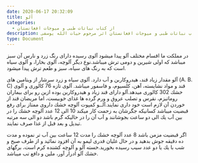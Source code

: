 ```yaml
---
date: 2020-06-17 20:32:09
title: آلو
categories:
  - از کتاب نباتات طبی و میوجات افغانستان
description: معرفی بادیان از کتاب نباتات طبی و میوجات افغانستان اثر مرحوم حیات الله یوسفی
type: Document
---
```


در مملكت ما اقسام مختلف آلو پيدا ميشود آلوی رسيده دارای رنگ زرد و نارس آن سبز ميباشد كه اولی شيرين و دومی ترش ميباشد.نوع ديگر آلوچه، آلوی بخارا، و آلوی سياه است كه به رنگ های سياه، سبز و طعم ترش پيدا ميشود.

آلو مقدار زياد قند، هيدروكاربن و آب دارد. آلوی سياه و زرد سرشار از ويتامين های (A. B. C) قند و مواد نشايسته، آهن، كلسيوم، و فاسفور ميباشد. آلوی تازه 76 كالوری و آلوی خشك 302 كالوری ميدهد.آلو دارای قند زياد و هيدروكاربن بوده ازين رو برای بيماران روماتيزم، نقرس و تصلب عروق و ورم گرده ها غذای خوبيست، اما مريضان قند از خوردن آن لازم است خود داری نمايند.آلــو كمپوت آلوچه خشك داروی ممتاز برای رفع قبضيت ميباشد كسانيكه جگرشان به زحمت كار ميكند 10 الی 12 عدد آلوچه خشك را در بين آب يك الی دو ساعت بجوشانند و آب آن را در حاليكه گرم باشد دو الی سه مرتبه تبديل و بعد قبل از غذا صرف نمايند.

اگر قبضيت مزمن باشد 8 عدد آلوچه خشك را مدت 12 ساعت بين آب تر نموده و مدت ده دقيقه جوش بدهيد و در حال غليان قدری ليمو به آن افزود نمائید و از طرف صبح و شب با يك يا دو عدد سيب رسيده بخوريد.خسته آلو و آلوچه كشنده كرم است، برگهای خشك آلو ادرار آور، ملين و دافع تب ميباشد.
